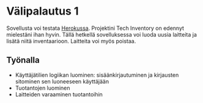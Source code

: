 # Välipalautus 1
Sovellusta voi testata [Herokussa](https://tsoha-techinv.herokuapp.com).
Projektini Tech Inventory on edennyt mielestäni ihan hyvin. Tällä hetkellä sovelluksessa voi luoda uusia laitteita ja lisätä niitä inventaarioon. Laitteita voi myös poistaa.
## Työnalla
* Käyttäjätilien logiikan luominen: sisäänkirjautuminen ja kirjausten sitominen sen luoneeseen käyttäjään
* Tuotantojen luominen
* Laitteiden varaaminen tuotantoihin